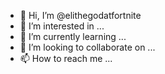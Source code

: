 - 👋 Hi, I’m @elithegodatfortnite
- 👀 I’m interested in ...
- 🌱 I’m currently learning ...
- 💞️ I’m looking to collaborate on ...
- 📫 How to reach me ...

<!---
elithegodatfortnite/elithegodatfortnite is a ✨ special ✨ repository because its `README.md` (this file) appears on your GitHub profile.
You can click the Preview link to take a look at your changes.
--->

